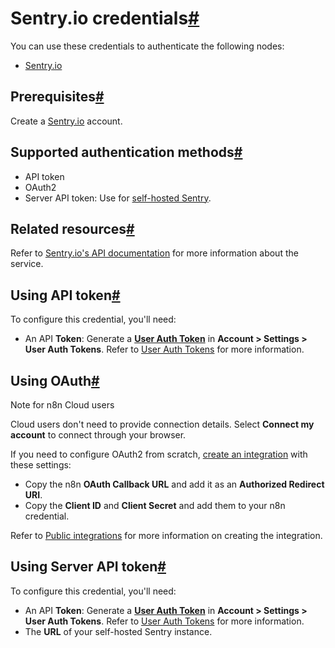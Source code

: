 [](https://github.com/n8n-io/n8n-docs/edit/main/docs/integrations/builtin/credentials/sentryio.md "Edit this page")

# Sentry.io credentials[#](#sentryio-credentials "Permanent link")

You can use these credentials to authenticate the following nodes:

*   [Sentry.io](../../app-nodes/n8n-nodes-base.sentryio/)

## Prerequisites[#](#prerequisites "Permanent link")

Create a [Sentry.io](https://sentry.io/) account.

## Supported authentication methods[#](#supported-authentication-methods "Permanent link")

*   API token
*   OAuth2
*   Server API token: Use for [self-hosted Sentry](https://develop.sentry.dev/self-hosted/).

## Related resources[#](#related-resources "Permanent link")

Refer to [Sentry.io's API documentation](https://docs.sentry.io/api/) for more information about the service.

## Using API token[#](#using-api-token "Permanent link")

To configure this credential, you'll need:

*   An API **Token**: Generate a [**User Auth Token**](https://sentry.io/settings/account/api/auth-tokens/) in **Account > Settings > User Auth Tokens**. Refer to [User Auth Tokens](https://docs.sentry.io/account/auth-tokens/#user-auth-tokens) for more information.

## Using OAuth[#](#using-oauth "Permanent link")

Note for n8n Cloud users

Cloud users don't need to provide connection details. Select **Connect my account** to connect through your browser.

If you need to configure OAuth2 from scratch, [create an integration](https://docs.sentry.io/organization/integrations/integration-platform/#creating-an-integration) with these settings:

*   Copy the n8n **OAuth Callback URL** and add it as an **Authorized Redirect URI**.
*   Copy the **Client ID** and **Client Secret** and add them to your n8n credential.

Refer to [Public integrations](https://docs.sentry.io/organization/integrations/integration-platform/public-integration/) for more information on creating the integration.

## Using Server API token[#](#using-server-api-token "Permanent link")

To configure this credential, you'll need:

*   An API **Token**: Generate a [**User Auth Token**](https://sentry.io/settings/account/api/auth-tokens/) in **Account > Settings > User Auth Tokens**. Refer to [User Auth Tokens](https://docs.sentry.io/account/auth-tokens/#user-auth-tokens) for more information.
*   The **URL** of your self-hosted Sentry instance.